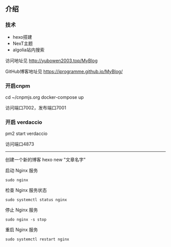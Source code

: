 ## 介绍

### 技术
- hexo搭建
- NexT主题
- algolia站内搜索

访问地址见 http://yubowen2003.top/MyBlog


GitHub博客地址见 https://iprogramme.github.io/MyBlog/


### 开启cnpm 
cd ~/cnpmjs.org
docker-compose up

访问端口7002，发布端口7001

### 开启 verdaccio
pm2 start verdaccio

访问端口4873

-----

创建一个新的博客
hexo new "文章名字"


启动 Nginx 服务
```
sudo nginx
```

检查 Nginx 服务状态
```
sudo systemctl status nginx
```

停止 Nginx 服务
```
sudo nginx -s stop
```

重启 Nginx 服务
```
sudo systemctl restart nginx
```

